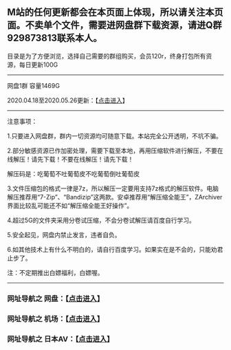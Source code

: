 ## M站的任何更新都会在本页面上体现，所以请关注本页面。不卖单个文件，需要进网盘群下载资源，请进Q群929873813联系本人。

目录是为了方便浏览，选择自己需要的群组购买，会员120r，终身打包所有资源，每日更新100G

***

网盘1群  容量1469G 

2020.04.18至2020.05.26更新：【<a href="https://github.com/huangshanshao/gxml/wiki/2020.04.18%E8%87%B32020.06.05%E6%9B%B4%E6%96%B0" target="_blank">点击进入</a>】

***

注意事项：

1.只要进入网盘群，群内一切资源均可随意下载。本站完全公开透明，不坑不骗。

2.部分敏感资源已作加密处理，需要下载至本地，再用压缩软件进行解压，不要在线解压！请先下载！不要在线解压！请先下载！

解压码是：吃葡萄不吐葡萄皮不吃葡萄倒吐葡萄皮

3.文件压缩包的格式一律是7z，所以解压一定要用支持7z格式的解压软件。电脑解压推荐用“7-Zip”、“Bandizip”这两款。安卓推荐用“解压缩全能王”，ZArchiver界面比较乱可能还不如“解压缩全能王好操作”。

4.超过5G的文件夹采用分卷试压缩，不会分卷试解压请百度自行学习。

5.安全起见，网盘内禁止发言，违者自负。

6.如其他技术上有什么不明白的，请自行百度学习。如果实在是不会的，只能劝君止步了。



注：不定期推出白嫖福利，白嫖喔。

***

### 网址导航之 网盘：【<a href="https://github.com/huangshanshao/mz/wiki/%E7%BD%91%E5%9D%80%E5%AF%BC%E8%88%AA%E4%B9%8B-%E7%BD%91%E7%9B%98" target="_blank">点击进入</a>】

### 网址导航之 机场：【<a href="https://github.com/huangshanshao/mz/wiki/%E7%BD%91%E5%9D%80%E5%AF%BC%E8%88%AA%E4%B9%8B-%E6%9C%BA%E5%9C%BA" target="_blank">点击进入</a>】

### 网址导航之 日本AV：【<a href="https://github.com/huangshanshao/mz/wiki/%E6%97%A5%E6%9C%ACAV%E7%BD%91%E7%AB%99" target="_blank">点击进入</a>】
